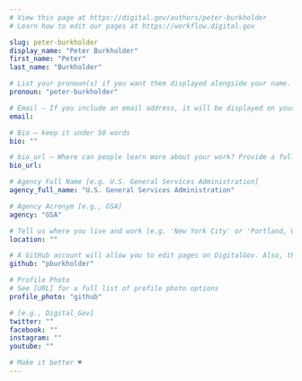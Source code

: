 ```yaml
---
# View this page at https://digital.gov/authors/peter-burkholder
# Learn how to edit our pages at https://workflow.digital.gov

slug: peter-burkholder
display_name: "Peter Burkholder"
first_name: "Peter"
last_name: "Burkholder"

# List your pronoun(s) if you want them displayed alongside your name. If blank, we'll use just your name. Learn more http://mypronouns.org
pronoun: "peter-burkholder"

# Email — If you include an email address, it will be displayed on your profile page
email:

# Bio — keep it under 50 words
bio: ""

# bio_url — Where can people learn more about your work? Provide a full URL [e.g. 'https://www.example.gov/']
bio_url:

# Agency Full Name [e.g. U.S. General Services Administration]
agency_full_name: "U.S. General Services Administration"

# Agency Acronym [e.g., GSA]
agency: "GSA"

# Tell us where you live and work [e.g. 'New York City' or 'Portland, OR']
location: ""

# A GitHub account will allow you to edit pages on DigitalGov. Also, the image used in your GitHub account can be used to populate your digital.gov profile photo. Learn more about getting a Github account at [URL]
github: "pburkholder"

# Profile Photo
# See [URL] for a full list of profile photo options
profile_photo: "github"

# [e.g., Digital_Gov]
twitter: ""
facebook: ""
instagram: ""
youtube: ""

# Make it better ♥
---
```

